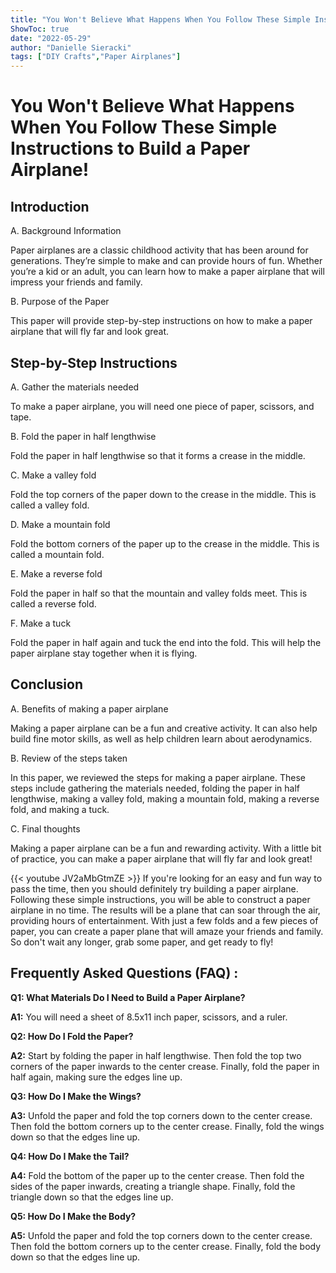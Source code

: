 ```yaml
---
title: "You Won't Believe What Happens When You Follow These Simple Instructions to Build a Paper Airplane!"
ShowToc: true 
date: "2022-05-29"
author: "Danielle Sieracki" 
tags: ["DIY Crafts","Paper Airplanes"]
---
```

# You Won't Believe What Happens When You Follow These Simple Instructions to Build a Paper Airplane!

## Introduction
A. Background Information

Paper airplanes are a classic childhood activity that has been around for generations. They’re simple to make and can provide hours of fun. Whether you’re a kid or an adult, you can learn how to make a paper airplane that will impress your friends and family.

B. Purpose of the Paper

This paper will provide step-by-step instructions on how to make a paper airplane that will fly far and look great.

## Step-by-Step Instructions
A. Gather the materials needed

To make a paper airplane, you will need one piece of paper, scissors, and tape.

B. Fold the paper in half lengthwise

Fold the paper in half lengthwise so that it forms a crease in the middle.

C. Make a valley fold

Fold the top corners of the paper down to the crease in the middle. This is called a valley fold.

D. Make a mountain fold

Fold the bottom corners of the paper up to the crease in the middle. This is called a mountain fold.

E. Make a reverse fold

Fold the paper in half so that the mountain and valley folds meet. This is called a reverse fold.

F. Make a tuck

Fold the paper in half again and tuck the end into the fold. This will help the paper airplane stay together when it is flying.

## Conclusion
A. Benefits of making a paper airplane

Making a paper airplane can be a fun and creative activity. It can also help build fine motor skills, as well as help children learn about aerodynamics.

B. Review of the steps taken

In this paper, we reviewed the steps for making a paper airplane. These steps include gathering the materials needed, folding the paper in half lengthwise, making a valley fold, making a mountain fold, making a reverse fold, and making a tuck.

C. Final thoughts

Making a paper airplane can be a fun and rewarding activity. With a little bit of practice, you can make a paper airplane that will fly far and look great!

{{< youtube JV2aMbGtmZE >}} 
If you're looking for an easy and fun way to pass the time, then you should definitely try building a paper airplane. Following these simple instructions, you will be able to construct a paper airplane in no time. The results will be a plane that can soar through the air, providing hours of entertainment. With just a few folds and a few pieces of paper, you can create a paper plane that will amaze your friends and family. So don't wait any longer, grab some paper, and get ready to fly!

## Frequently Asked Questions (FAQ) :
**Q1: What Materials Do I Need to Build a Paper Airplane?**

**A1:** You will need a sheet of 8.5x11 inch paper, scissors, and a ruler.

**Q2: How Do I Fold the Paper?**

**A2:** Start by folding the paper in half lengthwise. Then fold the top two corners of the paper inwards to the center crease. Finally, fold the paper in half again, making sure the edges line up.

**Q3: How Do I Make the Wings?**

**A3:** Unfold the paper and fold the top corners down to the center crease. Then fold the bottom corners up to the center crease. Finally, fold the wings down so that the edges line up.

**Q4: How Do I Make the Tail?**

**A4:** Fold the bottom of the paper up to the center crease. Then fold the sides of the paper inwards, creating a triangle shape. Finally, fold the triangle down so that the edges line up.

**Q5: How Do I Make the Body?**

**A5:** Unfold the paper and fold the top corners down to the center crease. Then fold the bottom corners up to the center crease. Finally, fold the body down so that the edges line up.





